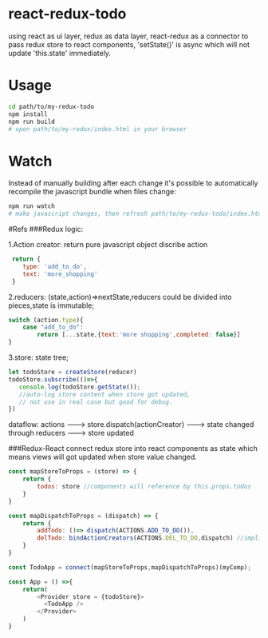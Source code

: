 # react-redux-todo

using react as ui layer, redux as data layer, react-redux as a connector to pass redux store to react components,
'setState()' is async which will not update 'this.state' immediately.

# Usage

```bash
cd path/to/my-redux-todo
npm install
npm run build
# open path/to/my-redux/index.html in your browser
```

# Watch

Instead of manually building after each change it's possible to automatically recompile the javascript bundle when files change:

```bash
npm run watch
# make javascript changes, then refresh path/to/my-redux-todo/index.html
```

#Refs
###Redux logic:

1.Action creator: return pure javascript object discribe action
```js
 return {
    type: 'add_to_do',
    text: 'more_shopping'
 }
```

2.reducers: (state,action)=>nextState,reducers could be divided into pieces,state
is immutable;
```js
switch (action.type){
    case "add_to_do":
        return [...state,{text:'more shopping',completed: false}]
}
```

3.store: state tree;

```js
let todoStore = createStore(reducer)
todoStore.subscribe(()=>{
   console.log(todoStore.getState());
   //auto-log store content when store got updated, 
   // not use in real case but good for debug.
})
```

dataflow: actions ---> store.dispatch(actionCreator) 
---> state changed through reducers ---> store updated

###Redux-React
connect redux store into react components as state which means views
will got updated when store value changed.
```js
const mapStoreToProps = (store) => { 
    return {
        todos: store //components will reference by this.props.todos 
    }
}

const mapDispatchToProps = (dispatch) => {
    return {
        addTodo: ()=> dispatch(ACTIONS.ADD_TO_DO()),
        delTodo: bindActionCreators(ACTIONS.DEL_TO_DO,dispatch) //implicit method down to component unware of redux 
    }
}

const TodoApp = connect(mapStoreToProps,mapDispatchToProps)(myComp);

const App = () =>{
    return(
        <Provider store = {todoStore}>
          <TodoApp />
        </Provider>
    )
}
```




